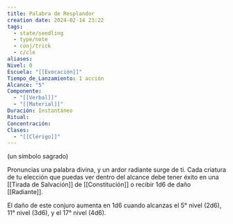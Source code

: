 ```yaml
---
title: Palabra de Resplandor
creation date: 2024-02-14 23:22
tags:
  - state/seedling
  - type/note
  - conj/trick
  - c/cle
aliases: 
Nivel: 0
Escuela: "[[Evocación]]"
Tiempo_de_Lanzamiento: 1 acción
Alcance: "5"
Componente:
  - "[[Verbal]]"
  - "[[Material]]"
Duración: Instantáneo
Ritual: 
Concentración: 
Clases:
  - "[[Clérigo]]"
---
```

(un símbolo sagrado)

Pronuncias una palabra divina, y un ardor radiante surge de ti. Cada criatura de tu elección que puedas ver dentro del alcance debe tener éxito en una [[Tirada de Salvación]] de [[Constitución]] o recibir 1d6 de daño [[Radiante]].

El daño de este conjuro aumenta en 1d6 cuando alcanzas el 5° nivel (2d6), 11° nivel (3d6), y el 17° nivel (4d6).